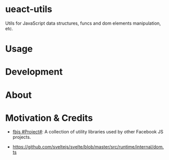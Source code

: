 # ueact-utils

Utils for JavaScript data structures, funcs and dom elements manipulation, etc.

# Usage

# Development

# About

# Motivation & Credits

- [fbjs #Project#](https://github.com/facebook/fbjs): A collection of utility libraries used by other Facebook JS projects.

- https://github.com/sveltejs/svelte/blob/master/src/runtime/internal/dom.ts

